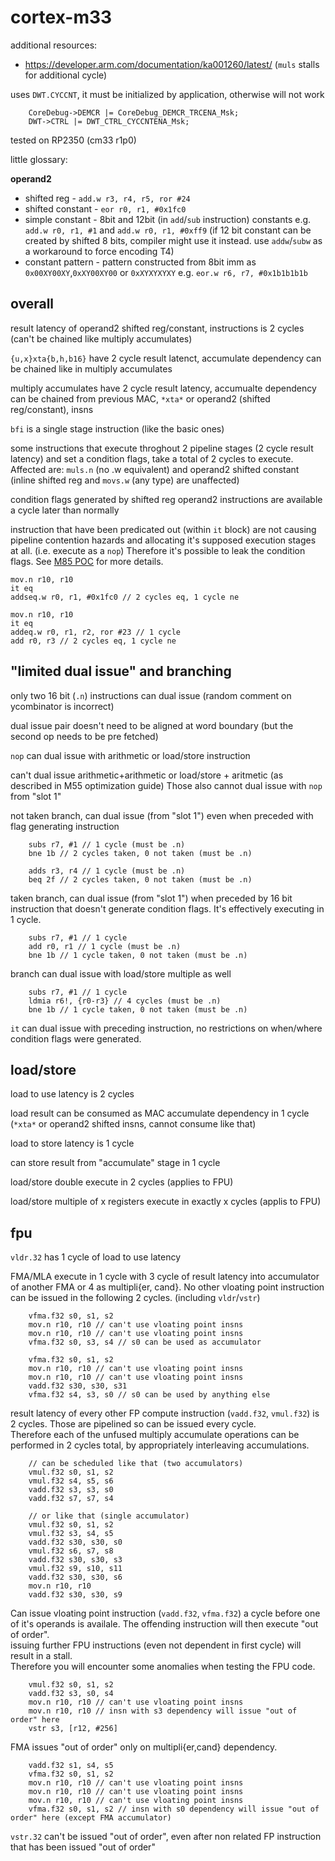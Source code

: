 # cortex-m33

additional resources:
- https://developer.arm.com/documentation/ka001260/latest/ (`muls` stalls for additional cycle)


uses `DWT.CYCCNT`, it must be initialized by application, otherwise will not work
```
	CoreDebug->DEMCR |= CoreDebug_DEMCR_TRCENA_Msk;
	DWT->CTRL |= DWT_CTRL_CYCCNTENA_Msk;
```

tested on RP2350 (cm33 r1p0)

little glossary:

__operand2__ 
- shifted reg - `add.w r3, r4, r5, ror #24`
- shifted constant - `eor r0, r1, #0x1fc0`
- simple constant - 8bit and 12bit (in `add`/`sub` instruction) constants e.g. `add.w r0, r1, #1` and `add.w r0, r1, #0xff9`
(if 12 bit constant can be created by shifted 8 bits, compiler might use it instead. use `addw`/`subw` as a workaround to force encoding T4)
- constant pattern - pattern constructed from 8bit imm as `0x00XY00XY`,`0xXY00XY00` or `0xXYXYXYXY` e.g. `eor.w r6, r7, #0x1b1b1b1b`

## overall

result latency of operand2 shifted reg/constant, instructions is 2 cycles (can't be chained like multiply accumulates)

`{u,x}xta{b,h,b16}` have 2 cycle result latenct, accumulate dependency can be chained like in multiply accumulates

multiply accumulates have 2 cycle result latency, accumualte dependency can be chained from previous MAC,
`*xta*` or operand2 (shifted reg/constant), insns

`bfi` is a single stage instruction (like the basic ones)

some instructions that execute throghout 2 pipeline stages (2 cycle result latency) and set a condition flags, 
take a total of 2 cycles to execute.\
Affected are: `muls.n` (no .w equivalent) and operand2 shifted constant (inline shifted reg and `movs.w` (any type) are unaffected)

condition flags generated by shifted reg operand2 instructions are available a cycle later than normally

instruction that have been predicated out (within `it` block) are not causing pipeline contention hazards and
allocating it's supposed execution stages at all. (i.e. execute as a `nop`) Therefore it's possible to leak
the condition flags. See [M85 POC](../CM85_predicate_timmingleak_POC_simple.S) for more details.

```
mov.n r10, r10
it eq
addseq.w r0, r1, #0x1fc0 // 2 cycles eq, 1 cycle ne

mov.n r10, r10
it eq
addeq.w r0, r1, r2, ror #23 // 1 cycle
add r0, r3 // 2 cycles eq, 1 cycle ne
```

## "limited dual issue" and branching

only two 16 bit (`.n`) instructions can dual issue (random comment on ycombinator is incorrect)

dual issue pair doesn't need to be aligned at word boundary (but the second op needs to be pre fetched)

`nop` can dual issue with arithmetic or load/store instruction

can't dual issue arithmetic+arithmetic or load/store + aritmetic (as described in M55 optimization guide)
Those also cannot dual issue with `nop` from "slot 1"

not taken branch, can dual issue (from "slot 1") even when preceded with flag generating instruction

```
	subs r7, #1 // 1 cycle (must be .n)
	bne 1b // 2 cycles taken, 0 not taken (must be .n)
	
	adds r3, r4 // 1 cycle (must be .n)
	beq 2f // 2 cycles taken, 0 not taken (must be .n)
```

taken branch, can dual issue (from "slot 1") when preceded by 16 bit instruction that doesn't generate
condition flags. It's effectively executing in 1 cycle.

```
	subs r7, #1 // 1 cycle
	add r0, r1 // 1 cycle (must be .n)
	bne 1b // 1 cycle taken, 0 not taken (must be .n)
```

branch can dual issue with load/store multiple as well

```
	subs r7, #1 // 1 cycle
	ldmia r6!, {r0-r3} // 4 cycles (must be .n)
	bne 1b // 1 cycle taken, 0 not taken (must be .n)
```

`it` can dual issue with preceding instruction, no restrictions on when/where condition flags were generated.

## load/store

load to use latency is 2 cycles

load result can be consumed as MAC accumulate dependency in 1 cycle (`*xta*` or operand2
shifted insns, cannot consume like that)

load to store latency is 1 cycle

can store result from "accumulate" stage in 1 cycle

load/store double execute in 2 cycles (applies to FPU)

load/store multiple of x registers execute in exactly x cycles (applis to FPU)


## fpu

`vldr.32` has 1 cycle of load to use latency

FMA/MLA execute in 1 cycle with 3 cycle of result latency into accumulator of another FMA or 4 as
multipli{er, cand}. No other vloating point instruction can be issued in the following 2 cycles. (including `vldr`/`vstr`)

```
	vfma.f32 s0, s1, s2
	mov.n r10, r10 // can't use vloating point insns
	mov.n r10, r10 // can't use vloating point insns
	vfma.f32 s0, s3, s4 // s0 can be used as accumulator
```

```
	vfma.f32 s0, s1, s2
	mov.n r10, r10 // can't use vloating point insns
	mov.n r10, r10 // can't use vloating point insns
	vadd.f32 s30, s30, s31
	vfma.f32 s4, s3, s0 // s0 can be used by anything else
```

result latency of every other FP compute instruction (`vadd.f32`, `vmul.f32`) is 2 cycles.
Those are pipelined so can be issued every cycle.\
Therefore each of the unfused multiply accumulate operations can be
performed in 2 cycles total, by appropriately interleaving accumulations.

```
	// can be scheduled like that (two accumulators)
	vmul.f32 s0, s1, s2
	vmul.f32 s4, s5, s6
	vadd.f32 s3, s3, s0
	vadd.f32 s7, s7, s4

	// or like that (single accumulator)
	vmul.f32 s0, s1, s2
	vmul.f32 s3, s4, s5
	vadd.f32 s30, s30, s0
	vmul.f32 s6, s7, s8
	vadd.f32 s30, s30, s3
	vmul.f32 s9, s10, s11
	vadd.f32 s30, s30, s6
	mov.n r10, r10
	vadd.f32 s30, s30, s9
```


Can issue vloating point instruction (`vadd.f32`, `vfma.f32`) a cycle before one of it's
operands is availale. The offending instruction will then execute "out of order".\
issuing further FPU instructions (even not dependent in first cycle) will result in a stall.\
Therefore you will encounter some anomalies when testing the FPU code.

```
	vmul.f32 s0, s1, s2
	vadd.f32 s3, s0, s4
	mov.n r10, r10 // can't use vloating point insns
	mov.n r10, r10 // insn with s3 dependency will issue "out of order" here
	vstr s3, [r12, #256]
```

FMA issues "out of order" only on multipli{er,cand} dependency.

```
	vadd.f32 s1, s4, s5
	vfma.f32 s0, s1, s2
	mov.n r10, r10 // can't use vloating point insns
	mov.n r10, r10 // can't use vloating point insns
	mov.n r10, r10 // can't use vloating point insns
	vfma.f32 s0, s1, s2 // insn with s0 dependency will issue "out of order" here (except FMA accumulator)
```

`vstr.32` can't be issued "out of order", even after non related FP instruction that has been issued "out of order"
